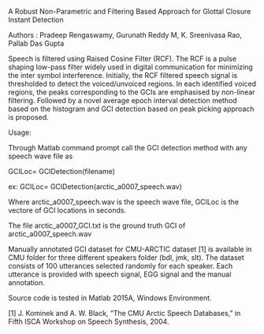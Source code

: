 A Robust Non-Parametric and Filtering Based Approach for Glottal Closure Instant Detection

Authors : Pradeep Rengaswamy, Gurunath Reddy M, K. Sreenivasa Rao, Pallab Das Gupta

Speech is filtered using Raised Cosine Filter (RCF). The RCF is a pulse shaping low-pass filter widely used in digital communication for minimizing the inter symbol interference. Initially, the RCF filtered speech signal is thresholded to detect the voiced/unvoiced regions. In each identified voiced regions, the peaks corresponding to the GCIs are emphasised by non-linear filtering. Followed by a novel average epoch interval detection method based on the histogram and GCI detection based on peak picking approach is proposed.

Usage:

Through Matlab command prompt call the GCI detection method with any speech wave file as

GCILoc= GCIDetection(filename)

ex: GCILoc= GCIDetection(arctic_a0007_speech.wav)

Where arctic_a0007_speech.wav is the speech wave file, GCILoc is the vectore of GCI locations in seconds.

The file arctic_a0007_GCI.txt is the ground truth GCI of arctic_a0007_speech.wav

Manually annotated GCI dataset for CMU-ARCTIC dataset [1] is available in CMU folder for three different speakers folder (bdl, jmk, slt). The dataset consists of 100 utterances selected randomly for each speaker. Each utterance is provided with speech signal, EGG signal and the manual annotation.

Source code is tested in Matlab 2015A, Windows Environment.

[1] J. Kominek and A. W. Black, “The CMU Arctic Speech Databases,” in Fifth ISCA Workshop on Speech Synthesis, 2004.
